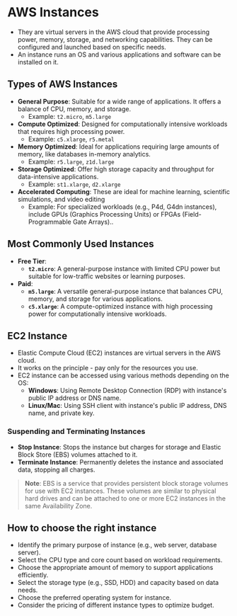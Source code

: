 # AWS Instances

- They are virtual servers in the AWS cloud that provide processing power, memory, storage, and networking capabilities. They can be configured and launched based on specific needs.
- An instance runs an OS and various applications and software can be installed on it.

## Types of AWS Instances
- **General Purpose**: Suitable for a wide range of applications. It offers a balance of CPU, memory, and storage. 
  - Example: `t2.micro`, `m5.large`
- **Compute Optimized**: Designed for computationally intensive workloads that requires high processing power. 
  - Example: `c5.xlarge`, `r5.metal`
- **Memory Optimized**: Ideal for applications requiring large amounts of memory, like databases in-memory analytics. 
  - Example: `r5.large`, `z1d.large`
- **Storage Optimized**: Offer high storage capacity and throughput for data-intensive applications. 
  - Example: `st1.xlarge`, `d2.xlarge`
- **Accelerated Computing**:  These are ideal for machine learning, scientific simulations, and video editing 
  - Example: For specialized workloads (e.g., P4d, G4dn instances), include GPUs (Graphics Processing Units) or FPGAs (Field-Programmable Gate Arrays)..


## Most Commonly Used Instances
- **Free Tier**:
  - **`t2.micro`**: A general-purpose instance with limited CPU power but suitable for low-traffic websites or learning purposes.
- **Paid**:
  - **`m5.large`**: A versatile general-purpose instance that balances CPU, memory, and storage for various applications.
  - **`c5.xlarge`**: A compute-optimized instance with high processing power for computationally intensive workloads.


## EC2 Instance
- Elastic Compute Cloud (EC2) instances are virtual servers in the AWS cloud.
- It works on the principle - pay only for the resources you use.
- EC2 instance can be accessed using various methods depending on the OS:
  - **Windows**: Using Remote Desktop Connection (RDP) with instance's public IP address or DNS name.
  - **Linux/Mac**: Using SSH client with instance's public IP address, DNS name, and private key.


### Suspending and Terminating Instances 
- **Stop Instance**: Stops the instance but charges for storage and Elastic Block Store (EBS) volumes attached to it.
- **Terminate Instance**: Permanently deletes the instance and associated data, stopping all charges.

> **Note**: EBS is a service that provides persistent block storage volumes for use with EC2 instances. These volumes are similar to physical hard drives and can be attached to one or more EC2 instances in the same Availability Zone.


## How to choose the right instance
- Identify the primary purpose of instance (e.g., web server, database server).
- Select the CPU type and core count based on workload requirements.
- Choose the appropriate amount of memory to support applications efficiently.
- Select the storage type (e.g., SSD, HDD) and capacity based on data needs.
- Choose the preferred operating system for instance.
- Consider the pricing of different instance types to optimize budget.